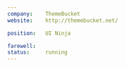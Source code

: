 ```yaml
---
company:    ThemeBucket
website:    http://themebucket.net/

position:   UI Ninja

farewell:   
status:     running
---
```

